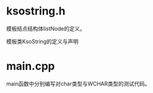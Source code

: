 # ksostring.h

模板结点结构体listNode的定义。

模板类KsoString的定义与声明



# main.cpp

main函数中分别编写对char类型与WCHAR类型的测试代码。
